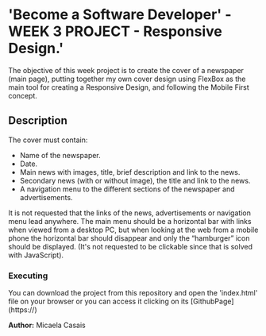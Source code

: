 # 'Become a Software Developer' - WEEK 3 PROJECT  - Responsive Design.'

The objective of this week project is to create the cover of a newspaper (main page), putting together my own cover design using FlexBox as the main tool for creating a Responsive Design, and following the Mobile First concept. 

## Description
 The cover must contain:
 - Name of the newspaper.
 - Date.
 - Main news with images, title, brief description and link to the news.
 - Secondary news (with or without image), the title and link to the news.
 - A navigation menu to the different sections of the newspaper and advertisements.
 
  It is not requested that the links of the news, advertisements or navigation menu lead anywhere.
  The main menu should be a horizontal bar with links when viewed from a desktop PC, but when looking at the web from a mobile phone the horizontal bar should disappear and only the “hamburger” icon should be displayed. (It's not requested to be clickable since that is solved with JavaScript).

### Executing 

You can download the project from this repository and open the 'index.html' file on your browser or you can access it clicking on its [GithubPage] (https://)


**Author:** Micaela Casais